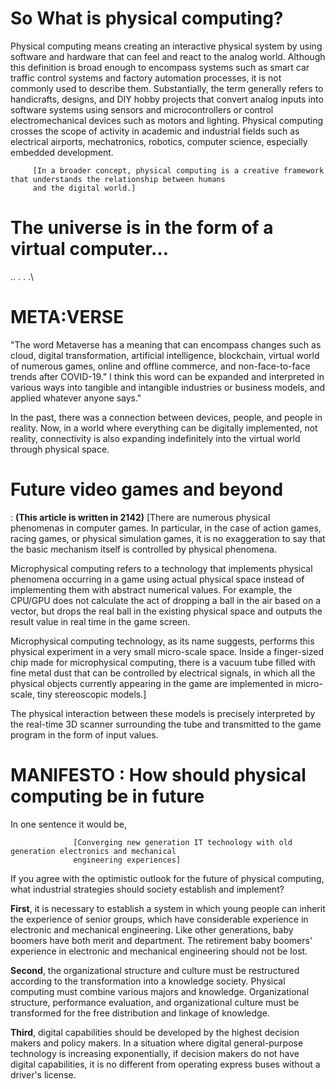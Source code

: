 # **So What is physical computing?**

Physical computing means creating an interactive physical system by using software and hardware that can feel and react to the analog world. Although this definition is broad enough to encompass systems such as smart car traffic control systems and factory automation processes, it is not commonly used to describe them. Substantially, the term generally refers to handicrafts, designs, and DIY hobby projects that convert analog inputs into software systems using sensors and microcontrollers or control electromechanical devices such as motors and lighting.
Physical computing crosses the scope of activity in academic and industrial fields such as electrical airports, mechatronics, robotics, computer science, especially embedded development.
         
         [In a broader concept, physical computing is a creative framework that understands the relationship between humans
         and the digital world.]


 # The universe is in the form of a virtual computer…
..
.
.
.\

# META:VERSE

"The word Metaverse has a meaning that can encompass changes such as cloud, digital transformation, artificial intelligence, blockchain, virtual world of numerous games, online and offline commerce, and non-face-to-face trends after COVID-19." I think this word can be expanded and interpreted in various ways into tangible and intangible industries or business models, and applied whatever anyone says."

In the past, there was a connection between devices, people, and people in reality.
Now, in a world where everything can be digitally implemented, not reality, connectivity is also expanding indefinitely into the virtual world through physical space.

# **Future video games and beyond**
: **(This article is written in 2142)**
                  [There are numerous physical phenomenas in computer games. In particular, in the case of action games, racing games, or physical simulation games, it is no exaggeration to say that the basic mechanism itself is controlled by physical phenomena.

Microphysical computing refers to a technology that implements physical phenomena occurring in a game using actual physical space instead of implementing them with abstract numerical values. For example, the CPU/GPU does not calculate the act of dropping a ball in the air based on a vector, but drops the real ball in the existing physical space and outputs the result value in real time in the game screen.

Microphysical computing technology, as its name suggests, performs this physical experiment in a very small micro-scale space. Inside a finger-sized chip made for microphysical computing, there is a vacuum tube filled with fine metal dust that can be controlled by electrical signals, in which all the physical objects currently appearing in the game are implemented in micro-scale, tiny stereoscopic models.]

The physical interaction between these models is precisely interpreted by the real-time 3D scanner surrounding the tube and transmitted to the game program in the form of input values.

# **MANIFESTO : How should physical computing be in future**

In one sentence it would be, 

                  [Converging new generation IT technology with old generation electronics and mechanical
                  engineering experiences]

If you agree with the optimistic outlook for the future of physical computing, what industrial strategies should society establish and implement?

**First**, it is necessary to establish a system in which young people can inherit the experience of senior groups, which have considerable experience in electronic and mechanical engineering. Like other generations, baby boomers have both merit and department. The retirement baby boomers' experience in electronic and mechanical engineering should not be lost.

**Second**, the organizational structure and culture must be restructured according to the transformation into a knowledge society. Physical computing must combine various majors and knowledge. Organizational structure, performance evaluation, and organizational culture must be transformed for the free distribution and linkage of knowledge.

**Third**, digital capabilities should be developed by the highest decision makers and policy makers. In a situation where digital general-purpose technology is increasing exponentially, if decision makers do not have digital capabilities, it is no different from operating express buses without a driver's license.
